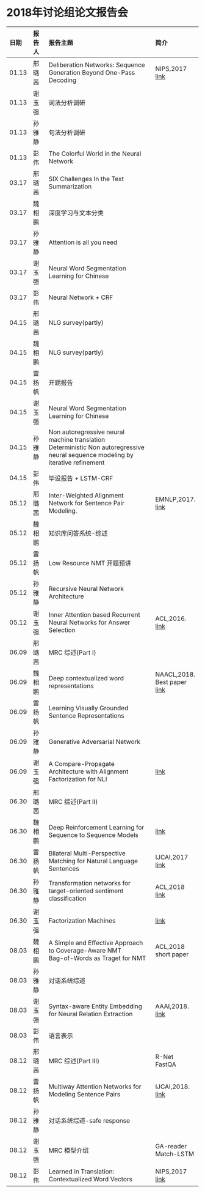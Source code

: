 # 2018年讨论组论文报告会

| 日期| 报告人  | 报告主题 | 简介 |
|:--|:----------|:--------|:--|
| 01.13 | 邢璐茜 | Deliberation Networks: Sequence Generation Beyond One-Pass Decoding | NIPS,2017 <br> [link](https://papers.nips.cc/paper/6775-deliberation-networks-sequence-generation-beyond-one-pass-decoding.pdf)|  
| 01.13 | 谢玉强 | 词法分析调研 | |
| 01.13 | 孙雅静 | 句法分析调研 | |
| 01.13 | 彭  伟 | The Colorful World in the Neural Network | |
| 03.17 | 邢璐茜 | SIX Challenges In the Text Summarization | |
| 03.17 | 魏相鹏 | 深度学习与文本分类 | |
| 03.17 | 孙雅静 | Attention is all you need | |
| 03.17 | 谢玉强 | Neural Word Segmentation Learning for Chinese | |
| 03.17 | 彭  伟 | Neural Network + CRF | |
| 04.15 | 邢璐茜 | NLG survey(partly) | |
| 04.15 | 魏相鹏 | NLG survey(partly) | |
| 04.15 | 雷扬帆 | 开题报告 | |
| 04.15 | 谢玉强 | Neural Word Segmentation Learning for Chinese | |
| 04.15 | 孙雅静 | Non autoregressive neural machine translation <br>Deterministic Non autoregressive neural sequence modeling by iterative refinement | |
| 04.15 | 彭  伟 | 毕设报告 + LSTM-CRF | |
| 05.12 | 邢璐茜 | Inter-Weighted Alignment Network for Sentence Pair Modeling. | EMNLP,2017.<br> [link](https://aclanthology.info/pdf/D/D17/D17-1122.pdf) |
| 05.12 | 魏相鹏 | 知识库问答系统-综述 |  |
| 05.12 | 雷扬帆 | Low Resource NMT 开题预讲 | |
| 05.12 | 孙雅静 | Recursive Neural Network Architecture | |
| 05.12 | 谢玉强 | Inner Attention based Recurrent Neural Networks for Answer Selection | ACL,2016.<br>[link](http://www.aclweb.org/anthology/P16-1122) |
| 06.09 | 邢璐茜 | MRC 综述(Part I) | |
| 06.09 | 魏相鹏 | Deep contextualized word representations | NAACL,2018.<br>Best paper<br>[link](http://www.aclweb.org/anthology/N18-1202) |
| 06.09 | 雷扬帆 | Learning Visually Grounded Sentence Representations | |
| 06.09 | 孙雅静 | Generative Adversarial Network | |
| 06.09 | 谢玉强 | A Compare-Propagate Architecture with Alignment Factorization for NLI | [link](https://arxiv.org/pdf/1801.00102)|
| 06.30 | 邢璐茜 | MRC 综述(Part II) | |
| 06.30 | 魏相鹏 | Deep Reinforcement Learning for Sequence to Sequence Models | [link](https://arxiv.org/pdf/1805.09461) |
| 06.30 | 雷扬帆 | Bilateral Multi-Perspective Matching for Natural Language Sentences | IJCAI,2017<br>[link](https://www.ijcai.org/proceedings/2017/579)|
| 06.30 | 孙雅静 | Transformation networks for target-oriented sentiment classification | ACL,2018<br>[link](http://aclweb.org/anthology/P18-1087) |
| 06.30 | 谢玉强 | Factorization Machines | [link](https://www.csie.ntu.edu.tw/~b97053/paper/Rendle2010FM.pdf)|
| 08.03 | 魏相鹏 | A Simple and Effective Approach to Coverage-Aware NMT<br>Bag-of-Words as Traget for NMT | ACL,2018<br>short paper |
| 08.03 | 孙雅静 | 对话系统综述 | |
| 08.03 | 谢玉强 | Syntax-aware Entity Embedding for Neural Relation Extraction | AAAI,2018.<br>[link](https://arxiv.org/pdf/1801.03603) |
| 08.03 | 彭  伟 | 语言表示 | |
| 08.12 | 邢璐茜 | MRC 综述(Part III) | R-Net<br>FastQA |
| 08.12 | 雷扬帆 | Multiway Attention Networks for Modeling Sentence Pairs | IJCAI,2018.<br>[link](https://www.ijcai.org/proceedings/2018/0613.pdf) |
| 08.12 | 孙雅静 | 对话系统综述-safe response | |
| 08.12 | 谢玉强 | MRC 模型介绍 | GA-reader<br>Match-LSTM |
| 08.12 | 彭     伟 | Learned in Translation: Contextualized Word Vectors | NIPS,2017<br>[link](http://papers.nips.cc/paper/7209-learned-in-translation-contextualized-word-vectors) |


